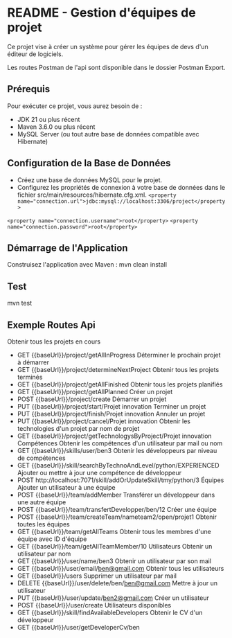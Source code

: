
# README - Gestion d'équipes de projet

Ce projet vise à créer un système pour gérer les équipes de devs d'un éditeur de logiciels.

Les routes Postman de l'api sont disponible dans le dossier Postman Export.

## Prérequis
Pour exécuter ce projet, vous aurez besoin de :

* JDK 21 ou plus récent
* Maven 3.6.0 ou plus récent
* MySQL Server (ou tout autre base de données compatible avec Hibernate)

## Configuration de la Base de Données
* Créez une base de données MySQL pour le projet.
* Configurez les propriétés de connexion à votre base de données dans le fichier src/main/resources/hibernate.cfg.xml.
  ```<property name="connection.url">jdbc:mysql://localhost:3306/project</property>```

```<property name="connection.username">root</property>```
```<property name="connection.password">root</property>```

## Démarrage de l'Application
Construisez l'application avec Maven :
mvn clean install

## Test
mvn test

## Exemple Routes Api
Obtenir tous les projets en cours
* GET {{baseUrl}}/project/getAllInProgress
  Déterminer le prochain projet à démarrer
* GET {{baseUrl}}/project/determineNextProject
  Obtenir tous les projets terminés
* GET {{baseUrl}}/project/getAllFinished
  Obtenir tous les projets planifiés
* GET {{baseUrl}}/project/getAllPlanned
  Créer un projet
* POST {{baseUrl}}/project/create
  Démarrer un projet
* PUT {{baseUrl}}/project/start/Projet innovation
  Terminer un projet
* PUT {{baseUrl}}/project/finish/Projet innovation
  Annuler un projet
* PUT {{baseUrl}}/project/cancel/Projet innovation
  Obtenir les technologies d'un projet par nom de projet
* GET {{baseUrl}}/project/getTechnologysByProject/Projet innovation
  Compétences
  Obtenir les compétences d'un utilisateur par mail ou nom
* GET {{baseUrl}}/skills/user/ben3
  Obtenir les développeurs par niveau de compétences
* GET {{baseUrl}}/skill/searchByTechnoAndLevel/python/EXPERIENCED
  Ajouter ou mettre à jour une compétence de développeur
* POST http://localhost:7071/skill/addOrUpdateSkill/tmy/python/3
  Équipes
  Ajouter un utilisateur à une équipe
* POST {{baseUrl}}/team/addMember
  Transférer un développeur dans une autre équipe
* POST {{baseUrl}}/team/transfertDevelopper/ben/12
  Créer une équipe
* POST {{baseUrl}}/team/createTeam/nameteam2/open/projet1
  Obtenir toutes les équipes
* GET {{baseUrl}}/team/getAllTeams
  Obtenir tous les membres d'une équipe avec ID d'équipe
* GET {{baseUrl}}/team/getAllTeamMember/10
  Utilisateurs
  Obtenir un utilisateur par nom
* GET {{baseUrl}}/user/name/ben3
  Obtenir un utilisateur par son mail
* GET {{baseUrl}}/user/email/ben@gmail.com
  Obtenir tous les utilisateurs
* GET {{baseUrl}}/users
  Supprimer un utilisateur par mail
* DELETE {{baseUrl}}/user/delete/ben/ben@gmail.com
  Mettre à jour un utilisateur
* PUT {{baseUrl}}/user/update/ben2@gmail.com
  Créer un utilisateur
* POST {{baseUrl}}/user/create
  Utilisateurs disponibles
* GET {{baseUrl}}/skill/findAvailableDevelopers
  Obtenir le CV d'un développeur
* GET {{baseUrl}}/user/getDeveloperCv/ben 